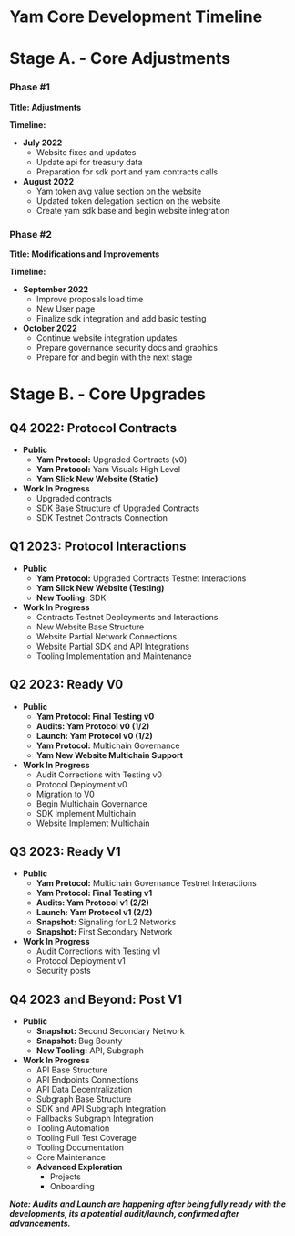 






# Yam Core Development Timeline

# Stage A. - Core Adjustments

### Phase #1

**Title: Adjustments**

**Timeline:**

- **July 2022**
    - Website fixes and updates
    - Update api for treasury data
    - Preparation for sdk port and yam contracts calls
- **August 2022**
    - Yam token avg value section on the website
    - Updated token delegation section on the website
    - Create yam sdk base and begin website integration

### Phase #2

**Title: Modifications and Improvements**

**Timeline:**

- **September 2022**
    - Improve proposals load time
    - New User page
    - Finalize sdk integration and add basic testing
- **October 2022**
    - Continue website integration updates
    - Prepare governance security docs and graphics
    - Prepare for and begin with the next stage

# Stage B. - Core Upgrades

## Q4 2022: Protocol Contracts

- **Public**
    - **Yam Protocol:** Upgraded Contracts (v0)
    - **Yam Protocol:** Yam Visuals High Level
    - **Yam Slick New Website (Static)**
- **Work In Progress**
    - Upgraded contracts
    - SDK Base Structure of Upgraded Contracts
    - SDK Testnet Contracts Connection

## Q1 2023: Protocol Interactions

- **Public**
    - **Yam Protocol:** Upgraded Contracts Testnet Interactions
    - **Yam Slick New Website (Testing)**
    - **New Tooling:** SDK
- **Work In Progress**
    - Contracts Testnet Deployments and Interactions
    - New Website Base Structure
    - Website Partial Network Connections
    - Website Partial SDK and API Integrations
    - Tooling Implementation and Maintenance

## Q2 2023: Ready V0

- **Public**
    - **Yam Protocol: Final Testing v0**
    - **Audits: Yam Protocol v0 (1/2)**
    - **Launch: Yam Protocol v0 (1/2)**
    - **Yam Protocol:** Multichain Governance
    - **Yam New Website Multichain Support**
- **Work In Progress**
    - Audit Corrections with Testing v0
    - Protocol Deployment v0
    - Migration to V0
    - Begin Multichain Governance
    - SDK Implement Multichain
    - Website Implement Multichain

## Q3 2023: Ready V1

- **Public**
    - **Yam Protocol:** Multichain Governance Testnet Interactions
    - **Yam Protocol: Final Testing v1**
    - **Audits: Yam Protocol v1 (2/2)**
    - **Launch: Yam Protocol v1 (2/2)**
    - **Snapshot:** Signaling for L2 Networks
    - **Snapshot:** First Secondary Network
- **Work In Progress**
    - Audit Corrections with Testing v1
    - Protocol Deployment v1
    - Security posts

## Q4 2023 and Beyond: Post V1

- **Public**
    - **Snapshot:** Second Secondary Network
    - **Snapshot:** Bug Bounty
    - **New Tooling:** API, Subgraph
- **Work In Progress**
    - API Base Structure
    - API Endpoints Connections
    - API Data Decentralization
    - Subgraph Base Structure
    - SDK and API Subgraph Integration
    - Fallbacks Subgraph Integration
    - Tooling Automation
    - Tooling Full Test Coverage
    - Tooling Documentation
    - Core Maintenance
    - **Advanced Exploration**
        - Projects
        - Onboarding

***Note: Audits and Launch are happening after being fully ready with the developments, its a potential audit/launch, confirmed after advancements.***
